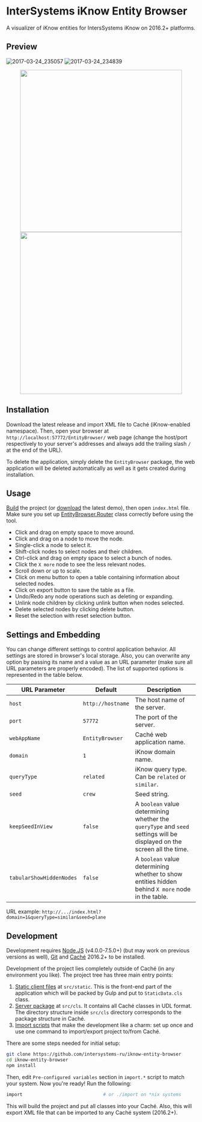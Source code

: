 # InterSystems iKnow Entity Browser

A visualizer of iKnow entities for IntersSystems iKnow on 2016.2+ platforms.

Preview
-------

![2017-03-24_235057](https://cloud.githubusercontent.com/assets/4989256/24314970/11139e7e-10ed-11e7-913b-e156c253c820.png)
![2017-03-24_234839](https://cloud.githubusercontent.com/assets/4989256/24314971/112bbd2e-10ed-11e7-8dfb-66daafb6d430.png)
<p align="center">
    <img src="https://cloud.githubusercontent.com/assets/4989256/24315541/3c8b39ec-10f0-11e7-88a4-f0b62980858b.png" width="430" align="center">
    <img src="https://cloud.githubusercontent.com/assets/4989256/24322376/d1d40878-116b-11e7-98fe-f1b86ff2085a.png" width="430" align="center">
</p>

Installation
------------

Download the latest release and import XML file to Caché (iKnow-enabled namespace). Then, open your
browser at `http://localhost:57772/EntityBrowser/` web page (change the host/port respectively to 
your server's addresses and always add the trailing slash `/` at the end of the URL).

To delete the application, simply delete the `EntityBrowser` package, the web application will be 
deleted automatically as well as it gets created during installation.

Usage
-----

[Build](#development) the project (or [download](https://github.com/intersystems-ru/iknow-entity-browser/releases) 
the latest demo), then open `index.html` file. Make sure you set up [EntityBrowser.Router](src/cls/EntityBrowser/Router.cls)
class correctly before using the tool.

+ Click and drag on empty space to move around.
+ Click and drag on a node to move the node.
+ Single-click a node to select it.
+ Shift-click nodes to select nodes and their children.
+ Ctrl-click and drag on empty space to select a bunch of nodes.
+ Click the `X more` node to see the less relevant nodes.
+ Scroll down or up to scale.
+ Click on menu button to open a table containing information about selected nodes.
+ Click on export button to save the table as a file.
+ Undo/Redo any node operations such as deleting or expanding.
+ Unlink node children by clicking unlink button when nodes selected.
+ Delete selected nodes by clicking delete button.
+ Reset the selection with reset selection button.

Settings and Embedding
----------------------

You can change different settings to control application behavior. All settings are stored in
browser's local storage. Also, you can overwrite any option by passing its name and a value as an
URL parameter (make sure all URL parameters are properly encoded). The list of supported options is 
represented in the table below.

| URL Parameter | Default | Description |
|---|---|---|
| `host` | `http://hostname` | The host name of the server. |
| `port` | `57772` | The port of the server. |
| `webAppName` | `EntityBrowser` | Caché web application name. |
| `domain` | `1` | iKnow domain name. |
| `queryType` | `related` | iKnow query type. Can be `related` or `similar`. |
| `seed` | `crew` | Seed string. |
| `keepSeedInView` | `false` | A `boolean` value determining whether the `queryType` and `seed` settings will be displayed on the screen all the time. |
| `tabularShowHiddenNodes` | `false` | A `boolean` value determining whether to show entities hidden behind `X more` node in the table. |

URL example: `http://.../index.html?domain=1&queryType=similar&seed=plane`

Development
-----------

Development requires [Node.JS](https://nodejs.org) (v4.0.0-7.5.0+) (but may work on previous 
versions as well), [Git](https://git-scm.com) and
[Caché](http://www.intersystems.com/library/software-downloads/) 2016.2+ to be installed.

Development of the project lies completely outside of Caché (in any environment you like). The 
project tree has three main entry points:

1. [Static client files](src/static) at `src/static`. This is the front-end part of the application
 which will be packed by Gulp and put to `StaticData.cls` class.
2. [Server package](src/cls) at `src/cls`. It contains all Caché classes in UDL format. The
 directory structure inside `src/cls` directory corresponds to the package structure in Caché.
3. [Import scripts](import.cmd) that make the development like a charm: set up once and use one
 command to import/export project to/from Caché.

There are some steps needed for initial setup:

```sh
git clone https://github.com/intersystems-ru/iknow-entity-browser
cd iknow-entity-browser
npm install
```

Then, edit `Pre-configured variables` section in `import.*` script to match your system. Now you're
ready! Run the following:

```bash
import                              # or ./import on *nix systems
```

This will build the project and put all classes into your Caché. Also, this will export XML file 
that can be imported to any Caché system (2016.2+).

